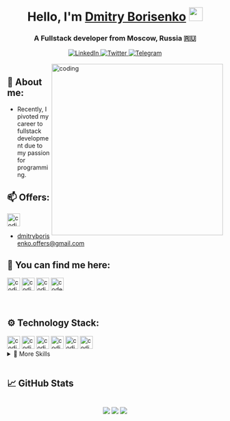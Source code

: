 <h1 align="center">Hello, I'm <a href="https://www.linkedin.com/in/dmitry-borisenko-9a8144128/" target="_blank">Dmitry Borisenko</a> 
<img src="https://github.com/blackcater/blackcater/raw/main/images/Hi.gif" height="32"/></h1>
<h3 align="center">A Fullstack developer from Moscow, Russia 🇷🇺</h3>
<div id="socials" align="center">
	<a href="https://www.linkedin.com/in/dmitry-borisenko-9a8144128/">
		<img src="https://img.shields.io/badge/LinkedIn-0077B5?style=for-the-badge&logo=linkedin&logoColor=white" alt="LinkedIn"/>
	</a>
	<a href="https://twitter.com/Brsnk_Dmtr">
		<img src="https://img.shields.io/badge/Twitter-1DA1F2?style=for-the-badge&logo=twitter&logoColor=white" alt="Twitter"/>
	</a>
	<a href="https://t.me/gysen1">
		<img src="https://img.shields.io/badge/Telegram-2CA5E0?style=for-the-badge&logo=telegram&logoColor=white" alt="Telegram"/>
	</a>
</div>
<br>

<img align="right" alt="coding" width="400" src="https://i.pinimg.com/originals/29/5d/ba/295dba78f8e4148215611aab4e03f93a.gif">

## 🤘 About me:
-  Recently, I pivoted my career to fullstack development due to my passion for programming.

## 📫 Offers:
<a href="/" target="_blank"><img alt="coding" height="30" src="https://img.shields.io/badge/Gmail-D14836?style=for-the-badge&logo=gmail&logoColor=white"></a>
-  dmitryborisenko.offers@gmail.com

## 👾 You can find me here:
<a href="https://instagram.com/gysen?igshid=YmMyMTA2M2Y=" target="_blank"><img alt="coding" height="30" src="https://img.shields.io/badge/Instagram-E4405F?style=for-the-badge&logo=instagram&logoColor=white"></a>
<a href="https://www.facebook.com/dmborisenko" target="_blank"><img alt="coding" height="30" src="https://img.shields.io/badge/Facebook-1877F2?style=for-the-badge&logo=facebook&logoColor=white"></a>
<a href="https://www.facebook.com/dmborisenko" target="_blank"><img alt="coding" height="30" src="https://img.shields.io/badge/Codewars-B1361E?style=for-the-badge&logo=Codewars&logoColor=white"></a>
<a href="https://www.codewars.com/" target="blank"><img height=30 alt="codewars" src="https://www.codewars.com/users/gysen/badges/large"></a>

<br>


## ⚙️ Technology Stack:

  <img alt="coding" height="30" src="https://img.shields.io/badge/JavaScript-323330?style=for-the-badge&logo=javascript&logoColor=F7DF1E">
  <img alt="coding" height="30" src="https://img.shields.io/badge/TypeScript-007ACC?style=for-the-badge&logo=typescript&logoColor=white">
  <img alt="coding" height="30" src="https://img.shields.io/badge/React-20232A?style=for-the-badge&logo=react&logoColor=61DAFB">
  <img alt="coding" height="30" src="https://img.shields.io/badge/Redux-593D88?style=for-the-badge&logo=redux&logoColor=white">
  <img alt="coding" height="30" src="https://img.shields.io/badge/Node.js-43853D?style=for-the-badge&logo=node.js&logoColor=white">
  <img alt="coding" height="30" src="https://img.shields.io/badge/PostgreSQL-316192?style=for-the-badge&logo=postgresql&logoColor=white">
  
  <details>
<summary>📎 More Skills</summary>
<br>
  
  <img alt="coding" height="30" src="https://img.shields.io/badge/HTML5-E34F26?style=for-the-badge&logo=html5&logoColor=white">
  <br>
  <br>
  <img alt="coding" height="30" src="https://img.shields.io/badge/CSS3-1572B6?style=for-the-badge&logo=css3&logoColor=white">
  <br>
  <br>
  <img alt="coding" height="30" src="https://img.shields.io/badge/Sass-CC6699?style=for-the-badge&logo=sass&logoColor=white">
  <br>
  <br>
  <img alt="coding" height="30" src="https://img.shields.io/badge/Express.js-404D59?style=for-the-badge">
  <br>
  <br>
  <img alt="coding" height="30" src="https://img.shields.io/badge/Tailwind_CSS-38B2AC?style=for-the-badge&logo=tailwind-css&logoColor=white">
  <br>
  <br>
  <img alt="coding" height="30" src="https://img.shields.io/badge/Bootstrap-563D7C?style=for-the-badge&logo=bootstrap&logoColor=white">
  <br>
  <br>
  <img alt="coding" height="30" src="https://img.shields.io/badge/MongoDB-4EA94B?style=for-the-badge&logo=mongodb&logoColor=white">
  <br>
  <br>
  <img alt="coding" height="30" src="https://img.shields.io/badge/Microsoft_PowerPoint-B7472A?style=for-the-badge&logo=microsoft-powerpoint&logoColor=white">
  <br>
  <br>
  <img alt="coding" height="30" src="1">
  <br>
  <br>
  <img alt="coding" height="30" src="1">
  <br>
  <br>
  <img alt="coding" height="30" src="1">
  <br>
  <br>
  <img alt="coding" height="30" src="1">
  <br>
  <br>
  <img alt="coding" height="30" src="1">
  <br>
  <br>
  <img alt="coding" height="30" src="1">
  <br>
  <br>

  
</details>


<br>

## &#x1f4c8; GitHub Stats

<br>

<div id="stat" align="center">
	<img src="https://github-profile-summary-cards.vercel.app/api/cards/profile-details?username=gysen-x&theme=github_dark"/>
	<img src="https://github-profile-summary-cards.vercel.app/api/cards/most-commit-language?username=gysen-x&theme=github_dark"/>
	<img src="https://github-profile-summary-cards.vercel.app/api/cards/stats?username=gysen-x&theme=github_dark"/>
</div>

<br>



